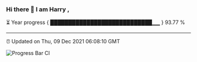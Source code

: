 ### Hi there 👋 I am Harry , 

⏳ Year progress { ████████████████████████████▁▁ } 93.77 %

---

⏰ Updated on Thu, 09 Dec 2021 06:08:10 GMT

![Progress Bar CI](https://github.com/duykhang68/duykhang68/workflows/Progress%20Bar%20CI/badge.svg)
